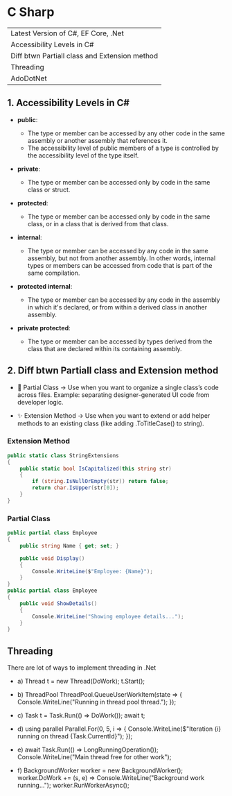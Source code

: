 # C Sharp

<table>
  <tbody>
      <tr>  
     <td> Latest Version of C#, EF Core, .Net  </td>
  </tr>
  <tr>  
     <td> Accessibility Levels in C#  </td>
  </tr>
  <tr>    
     <td>  Diff btwn Partiall class and Extension method    </td>
  </tr>
   <tr> 
     <td> Threading </td>
  </tr>
     <tr>    
     <td> AdoDotNet </td>
  </tr>
  </tbody>
</table>

## 1. Accessibility Levels in C#

- **public**:
  - The type or member can be accessed by any other code in the same assembly or another assembly that references it.
  - The accessibility level of public members of a type is controlled by the accessibility level of the type itself.

- **private**:
  - The type or member can be accessed only by code in the same class or struct.

- **protected**:
  - The type or member can be accessed only by code in the same class, or in a class that is derived from that class.

- **internal**:
  - The type or member can be accessed by any code in the same assembly, but not from another assembly. In other words, internal types or members can be accessed from code that is part of the same compilation.

- **protected internal**:
  - The type or member can be accessed by any code in the assembly in which it's declared, or from within a derived class in another assembly.

- **private protected**:
  - The type or member can be accessed by types derived from the class that are declared within its containing assembly.

## 2. Diff btwn Partiall class and Extension method

* 🧱 Partial Class → Use when you want to organize a single class’s code across files.
Example: separating designer-generated UI code from developer logic.

* ✨ Extension Method → Use when you want to extend or add helper methods to an existing class (like adding .ToTitleCase() to string).

### Extension Method
  
```C#
public static class StringExtensions
{
    public static bool IsCapitalized(this string str)
    {
        if (string.IsNullOrEmpty(str)) return false;
        return char.IsUpper(str[0]);
    }
}

```
### Partial Class

```C#
public partial class Employee
{
    public string Name { get; set; }

    public void Display()
    {
        Console.WriteLine($"Employee: {Name}");
    }
}
public partial class Employee
{
    public void ShowDetails()
    {
        Console.WriteLine("Showing employee details...");
    }
}
```

## Threading
There are lot of ways to implement threading in .Net

* a) Thread t = new Thread(DoWork);
  t.Start();
* b) ThreadPool
    ThreadPool.QueueUserWorkItem(state => 
    {
        Console.WriteLine("Running in thread pool thread.");
    });
* c)   Task t = Task.Run(() => DoWork());
        await t;

* d) using parallel
        Parallel.For(0, 5, i =>
        {
            Console.WriteLine($"Iteration {i} running on thread {Task.CurrentId}");
        });
* e)  await Task.Run(() => LongRunningOperation());
        Console.WriteLine("Main thread free for other work");
* f)  BackgroundWorker worker = new BackgroundWorker();
        worker.DoWork += (s, e) => Console.WriteLine("Background work running...");
        worker.RunWorkerAsync();
     
